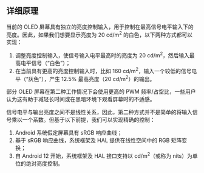 ## 详细原理

当前的 OLED 屏幕具有独立的亮度控制输入，用于控制在最高信号电平输入下的亮度。因此，如果我们想要显示亮度为 20 cd/m<sup>2</sup> 的白色，以下两种方式都可以实现：

  1. 调整亮度控制输入，使信号输入电平最高时的亮度为 20 cd/m<sup>2</sup>，然后输入最高电平信号（“白色”）；
  2. 在当前具有更高的亮度控制输入时，比如 160 cd/m<sup>2</sup>，输入一个较低的信号电平（“灰色”），产生 12.5% 最高亮度（20 cd/m<sup>2</sup>）的输出。

部分 OLED 屏幕在第二种工作情况下会使用更高的 PWM 频率/占空比，一些用户认为这有助于减轻长时间或在黑暗环境下观看屏幕时的不适感。

信号电平与输出亮度之间不是线性关系，因此，第二种方式并不是简单的将输入信号乘以一个系数。但基于以下前提，我们可以实现精确的控制：

  1. Android 系统假定屏幕具有 sRGB 响应曲线；
  2. 基于 sRGB 响应曲线，系统框架及 HAL 提供在线性空间中的 RGB 矩阵变换；
  3. 自 Android 12 开始，系统框架及 HAL 接口支持以 cd/m<sup>2</sup>（或称为 nits）为单位的绝对亮度控制。
